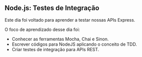 ## Node.js: Testes de Integração

Este dia foi voltado para aprender a testar nossas APIs Express.

O foco de aprendizado desse dia foi:

- Conhecer as ferramentas Mocha, Chai e Sinon.
- Escrever códigos para NodeJS aplicando o conceito de TDD.
- Criar testes de integração para APIs REST.
